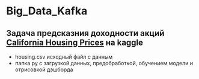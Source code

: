 # Big_Data_Kafka

## Задача предсказния доходности акций [California Housing Prices](https://www.kaggle.com/datasets/muhammaddawood42/nvidia-stock-data) на kaggle

 - housing.csv исходный файл с данным
 - папка py с загрузкой данных, предобработкой, обучением модели и отрисовкой дэшборда

